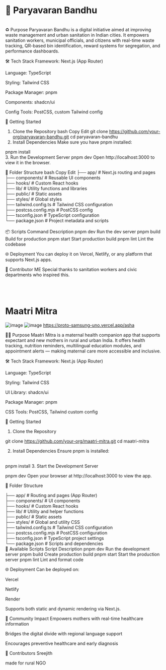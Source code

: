 <h1>🌿 Paryavaran Bandhu</h1>
<br>
♻️ Purpose
Paryavaran Bandhu is a digital initiative aimed at improving waste management and urban sanitation in Indian cities. It empowers sanitation workers, municipal officials, and citizens with real-time waste tracking, QR-based bin identification, reward systems for segregation, and performance dashboards.

🛠️ Tech Stack
Framework: Next.js (App Router)

Language: TypeScript

Styling: Tailwind CSS

Package Manager: pnpm

Components: shadcn/ui

Config Tools: PostCSS, custom Tailwind config

🚀 Getting Started
1. Clone the Repository
bash
Copy
Edit
git clone https://github.com/your-org/paryavaran-bandhu.git
cd paryavaran-bandhu
2. Install Dependencies
Make sure you have pnpm installed:

pnpm install
<br>
3. Run the Development Server
pnpm dev
Open http://localhost:3000 to view it in the browser.
<br>

🧱 Folder Structure
bash
Copy
Edit
├── app/                  # Next.js routing and pages
<br>
├── components/           # Reusable UI components
<br>
├── hooks/                # Custom React hooks
<br>
├── lib/                  # Utility functions and libraries
<br>
├── public/               # Static assets
<br>
├── styles/               # Global styles
<br>
├── tailwind.config.ts    # Tailwind CSS configuration
<br>
├── postcss.config.mjs    # PostCSS config
<br>
├── tsconfig.json         # TypeScript configuration
<br>
└── package.json          # Project metadata and scripts
<br>
<br>
📦 Scripts
Command	Description
pnpm dev	Run the dev server
pnpm build	Build for production
pnpm start	Start production build
pnpm lint	Lint the codebase

🌐 Deployment
You can deploy it on Vercel, Netlify, or any platform that supports Next.js apps.

🙌 Contributor
ME
Special thanks to sanitation workers and civic departments who inspired this.
<br>
<br>
<br>
<br>

<h1>Maatri Mitra</h1>

![image](https://github.com/user-attachments/assets/d8809101-fd42-47e0-956c-d917d6cac615)
![image](https://github.com/user-attachments/assets/5388cd8c-ac27-463d-88c8-984bcfeda7d1)
https://proto-samsung-uno.vercel.app/asha

👩‍⚕️ Purpose
Maatri Mitra is a maternal health companion app that supports expectant and new mothers in rural and urban India. It offers health tracking, nutrition reminders, multilingual education modules, and appointment alerts — making maternal care more accessible and inclusive.

🛠️ Tech Stack
Framework: Next.js (App Router)

Language: TypeScript

Styling: Tailwind CSS

UI Library: shadcn/ui

Package Manager: pnpm

CSS Tools: PostCSS, Tailwind custom config

🚀 Getting Started
1. Clone the Repository

git clone https://github.com/your-org/maatri-mitra.git
cd maatri-mitra

2. Install Dependencies
Ensure pnpm is installed:

<br>
pnpm install
3. Start the Development Server

pnpm dev
Open your browser at http://localhost:3000 to view the app.

📁 Folder Structure

├── app/                  # Routing and pages (App Router)
<br>
├── components/           # UI components
<br>
├── hooks/                # Custom React hooks
<br>
├── lib/                  # Utility and helper functions
<br>
├── public/               # Static assets
<br>
├── styles/               # Global and utility CSS
<br>
├── tailwind.config.ts    # Tailwind CSS configuration
<br>
├── postcss.config.mjs    # PostCSS configuration
<br>
├── tsconfig.json         # TypeScript project settings
<br>
└── package.json          # Scripts and dependencies
<br>
🧰 Available Scripts
Script	Description
pnpm dev	Run the development server
pnpm build	Create production build
pnpm start	Start the production server
pnpm lint	Lint and format code

🌐 Deployment
Can be deployed on:

Vercel

Netlify

Render

Supports both static and dynamic rendering via Next.js.

🤝 Community Impact
Empowers mothers with real-time healthcare information

Bridges the digital divide with regional language support

Encourages preventive healthcare and early diagnosis

🙌 Contributors
Sreejith 

made for rural NGO
